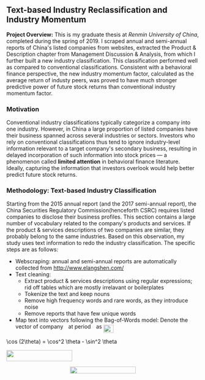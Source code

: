 ## Text-based Industry Reclassification and Industry Momentum

**Project Overview:** This is my graduate thesis at _Renmin University of China_, completed during the spring of 2019. I scraped annual and semi-annual reports of China's listed companies from websites, extracted the Product & Description chapter from Management Discussion & Analysis, from which I further built a new industry classification. This classification performed well as compared to conventional classifications. Consistent with a behavioral finance perspective, the new industry momentum factor, calculated as the average return of industy peers, was proved to have much stronger predictive power of future stock returns than conventional industry momentum factor.

### Motivation
Conventional industry classifications typically categorize a company into one industry. However, in China a large proportion of listed companies have their business spanned across several industries or sectors. Investors who rely on conventional classifications thus tend to ignore industry-level information relevant to a target company's secondary business, resulting in delayed incorporation of such information into stock prices — a phenomenon called **limited attention** in behavioral finance literature. Ideally, capturing the information that investors overlook would help better predict future stock returns.

### Methodology: Text-based Industry Classification

Starting from the 2015 annual report (and the 2017 semi-annual report), the China Securities Regulatory Commission(henceforth CSRC) requires listed companies to disclose their business profiles. This section contains a large number of vocabulary related to the company's products and services. If the product & services descriptions of two companies are similar, they probably belong to the same industries. Based on this observation, my study uses text information to redo the industry classification. The specific steps are as follows:

- Webscraping: annual and semi-annual reports are automatically collected from http://www.elangshen.com/
- Text cleaning:
  - Extract product & services descriptions using regular expressions; rid off tables which are mostly irrelavant or boilerplates
  - Tokenize the text and keep nouns
  - Remove high frequency words and rare words, as they introduce noise
  - Remove reports that have few unique words
- Map text into vectors following the Bag-of-Words model: Denote the vector of company <img src="/tex/77a3b857d53fb44e33b53e4c8b68351a.svg?invert_in_darkmode&sanitize=true" align=middle width=5.663225699999989pt height=21.68300969999999pt/> at period <img src="/tex/4f4f4e395762a3af4575de74c019ebb5.svg?invert_in_darkmode&sanitize=true" align=middle width=5.936097749999991pt height=20.221802699999984pt/> as <img src="/tex/5303aa70c8363f33703edcbe895964dd.svg?invert_in_darkmode&sanitize=true" align=middle width=26.68284464999999pt height=20.221802699999984pt/> 


\cos (2\theta) = \cos^2 \theta - \sin^2 \theta

<img src="/tex/6e0dcbd9a7f64fb754bdadbff2e656e1.svg?invert_in_darkmode&sanitize=true" align=middle width=171.96327554999996pt height=28.660278900000026pt/>

<p align="center"><img src="/tex/b0423a53b0bd71af57904a7baf0dd825.svg?invert_in_darkmode&sanitize=true" align=middle width=171.96327555pt height=18.439728449999997pt/></p>
